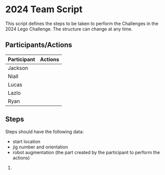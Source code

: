 # 2024 Team Script

This script defines the steps to be taken to perform the Challenges in the 2024 Lego Challenge. The structure can change at any time.

## Participants/Actions

| Participant | Actions |
|-------------|---------|
|Jackson      |         |
|Niall        |         |
|Lucas        |         |
|Lazlo        |         |
|Ryan         |         |

## Steps

Steps should have the following data: 
* start location
* jig number and orientation
* robot augmentation (the part created by the participant to perform the actions)

1. 